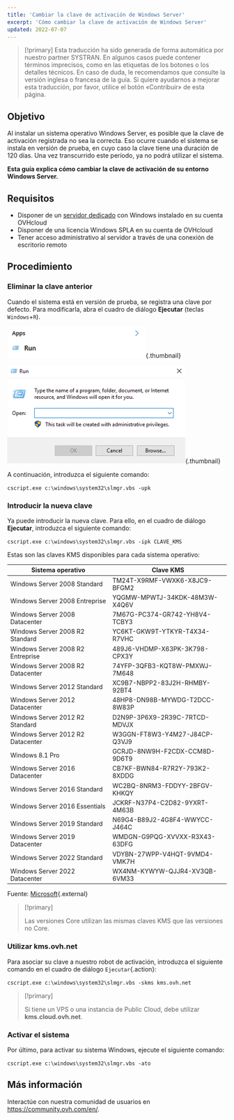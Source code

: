 ```yaml
---
title: 'Cambiar la clave de activación de Windows Server'
excerpt: 'Cómo cambiar la clave de activación de Windows Server'
updated: 2022-07-07
---
```


> [!primary]
> Esta traducción ha sido generada de forma automática por nuestro partner SYSTRAN. En algunos casos puede contener términos imprecisos, como en las etiquetas de los botones o los detalles técnicos. En caso de duda, le recomendamos que consulte la versión inglesa o francesa de la guía. Si quiere ayudarnos a mejorar esta traducción, por favor, utilice el botón «Contribuir» de esta página.
> 


## Objetivo

Al instalar un sistema operativo Windows Server, es posible que la clave de activación registrada no sea la correcta. Eso ocurre cuando el sistema se instala en versión de prueba, en cuyo caso la clave tiene una duración de 120 días. Una vez transcurrido este período, ya no podrá utilizar el sistema.

**Esta guía explica cómo cambiar la clave de activación de su entorno Windows Server.**


## Requisitos

- Disponer de un [servidor dedicado](https://www.ovhcloud.com/es-es/bare-metal/os/server-windows/) con Windows instalado en su cuenta OVHcloud
- Disponer de una licencia Windows SPLA en su cuenta de OVHcloud
- Tener acceso administrativo al servidor a través de una conexión de escritorio remoto


## Procedimiento

### Eliminar la clave anterior

Cuando el sistema está en versión de prueba, se registra una clave por defecto. Para modificarla, abra el cuadro de diálogo **Ejecutar** (teclas `Windows`+`R`).

![Abrir el cuadro de diálogo Ejecutar](images/executer.png){.thumbnail}


![Ejecutar](images/executer2.png){.thumbnail}

A continuación, introduzca el siguiente comando:

```
cscript.exe c:\windows\system32\slmgr.vbs -upk
```

### Introducir la nueva clave

Ya puede introducir la nueva clave. Para ello, en el cuadro de diálogo **Ejecutar**, introduzca el siguiente comando:

```
cscript.exe c:\windows\system32\slmgr.vbs -ipk CLAVE_KMS
```

Estas son las claves KMS disponibles para cada sistema operativo:

|Sistema operativo|Clave KMS|
|---|---|
|Windows Server 2008 Standard|TM24T-X9RMF-VWXK6-X8JC9-BFGM2|
|Windows Server 2008 Entreprise|YQGMW-MPWTJ-34KDK-48M3W-X4Q6V|
|Windows Server 2008 Datacenter|7M67G-PC374-GR742-YH8V4-TCBY3|
|Windows Server 2008 R2 Standard|YC6KT-GKW9T-YTKYR-T4X34-R7VHC|
|Windows Server 2008 R2 Entreprise|489J6-VHDMP-X63PK-3K798-CPX3Y|
|Windows Server 2008 R2 Datacenter|74YFP-3QFB3-KQT8W-PMXWJ-7M648|
|Windows Server 2012 Standard|XC9B7-NBPP2-83J2H-RHMBY-92BT4|
|Windows Server 2012 Datacenter|48HP8-DN98B-MYWDG-T2DCC-8W83P|
|Windows Server 2012 R2 Standard|D2N9P-3P6X9-2R39C-7RTCD-MDVJX|
|Windows Server 2012 R2 Datacenter|W3GGN-FT8W3-Y4M27-J84CP-Q3VJ9|
|Windows 8.1 Pro|GCRJD-8NW9H-F2CDX-CCM8D-9D6T9|
|Windows Server 2016 Datacenter|CB7KF-BWN84-R7R2Y-793K2-8XDDG|
|Windows Server 2016 Standard|WC2BQ-8NRM3-FDDYY-2BFGV-KHKQY|
|Windows Server 2016 Essentials|JCKRF-N37P4-C2D82-9YXRT-4M63B|
|Windows Server 2019 Standard|N69G4-B89J2-4G8F4-WWYCC-J464C|
|Windows Server 2019 Datacenter|WMDGN-G9PQG-XVVXX-R3X43-63DFG|
|Windows Server 2022 Standard|VDYBN-27WPP-V4HQT-9VMD4-VMK7H|
|Windows Server 2022 Datacenter|WX4NM-KYWYW-QJJR4-XV3QB-6VM33|

Fuente: [Microsoft](https://docs.microsoft.com/en-gb/windows-server/get-started/kmsclientkeys){.external}

> [!primary]
>
> Las versiones Core utilizan las mismas claves KMS que las versiones no Core.
> 


### Utilizar kms.ovh.net

Para asociar su clave a nuestro robot de activación, introduzca el siguiente comando en el cuadro de diálogo `Ejecutar`{.action}:

```
cscript.exe c:\windows\system32\slmgr.vbs -skms kms.ovh.net
```

> [!primary]
>
> Si tiene un VPS o una instancia de Public Cloud, debe utilizar **kms.cloud.ovh.net**.
> 

### Activar el sistema
Por último, para activar su sistema Windows, ejecute el siguiente comando:

```
cscript.exe c:\windows\system32\slmgr.vbs -ato
```

## Más información

Interactúe con nuestra comunidad de usuarios en <https://community.ovh.com/en/>.